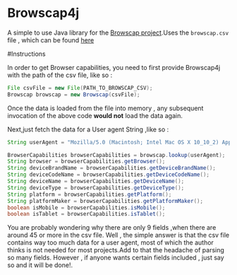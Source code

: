 # Browscap4j
A simple to use Java library for the [Browscap project](http://browscap.org/).Uses the `browscap.csv` file , which can be found [here](http://browscap.org/stream?q=BrowsCapCSV) 

#Instructions

In order to get Browser capabilities, you need to first provide Browscap4j with the path of the csv file, like so :

```java
File csvFile = new File(PATH_TO_BROWSCAP_CSV);
Browscap browscap = new Browscap(csvFile);
```

Once the data is loaded from the file into memory , any subsequent invocation of the above code **would not** load the data again. 

Next,just fetch the data for a User agent String ,like so :

```java
String userAgent = "Mozilla/5.0 (Macintosh; Intel Mac OS X 10_10_2) AppleWebKit/537.36 (KHTML, like Gecko) Chrome/49.0.2623.110 Safari/537.36";

BrowserCapabilities browserCapabilities = browscap.lookup(userAgent);
String browser = browserCapabilities.getBrowser();
String deviceBrandName = browserCapabilities.getDeviceBrandName();
String deviceCodeName = browserCapabilities.getDeviceCodeName();
String deviceName = browserCapabilities.getDeviceName();
String deviceType = browserCapabilities.getDeviceType();
String platform = browserCapabilities.getPlatform();
String platformMaker = browserCapabilities.getPlatformMaker();
boolean isMobile = browserCapabilities.isMobile();
boolean isTablet = browserCapabilities.isTablet();
```

You are probably wondering why there are only 9 fields ,when there are around 45 or more in the csv file. Well , the simple answer is that the csv file contains way too much data for a user agent, most of which the author thinks is not needed for most projects.Add to that the headache of parsing so many fields. 
However , if anyone wants certain fields included , just say so and it will be done!.
